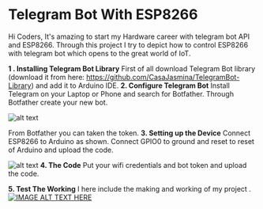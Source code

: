 
Telegram Bot With ESP8266
=============
Hi Coders,
It's amazing to start my Hardware career with telegram bot API and ESP8266. Through this project I try to depict how to control ESP8266 with telegram bot which opens to the great world of IoT.

**1 . Installing Telegram Bot Library** 
First of all download Telegram Bot library (download it from here: https://github.com/CasaJasmina/TelegramBot-Library) and add it to Arduino IDE.
**2. Configure Telegram Bot**
Install Telegram on your Laptop or Phone and search for Botfather. Through Botfather create your new bot.

![alt text](https://hackster.imgix.net/uploads/attachments/370637/2017-29-10-18-55-41_Bk2JIRLSON.jpeg?auto=compress%2Cformat&w=1920&h=1080&fit=max)

From Botfather you can taken the token.
**3. Setting up the Device**
Connect ESP8266 to Arduino as shown. Connect GPIO0 to ground and reset to reset of Arduino and upload the code.

![alt text](https://hackster.imgix.net/uploads/attachments/370699/wifitoarduino_nOSxabVyiU.jpg?auto=compress%2Cformat&w=1920&h=1080&fit=max)
**4. The Code**
Put your wifi credentials and bot token and upload the code.

**5. Test The Working**
I here include the making and working of my project .
[![IMAGE ALT TEXT HERE](https://img.youtube.com/vi/LgPuunu8EnI/0.jpg?auto=compress%2Cformat&w=1920&h=1080&fit=max)](https://www.youtube.com/watch?v=LgPuunu8EnI)
